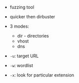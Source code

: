 - fuzzing tool
- quicker then dirbuster
- 3 modes:
	- dir - directories
	- vhost
	- dns

- `-u`: target URL
- `-w`: wordlist
- `-x`: look for particular extension